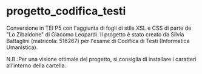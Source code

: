 # progetto_codifica_testi
Conversione in TEI P5 con l'aggiunta di fogli di stile XSL e CSS di parte de "Lo Zibaldone" di Giacomo Leopardi.
Il progetto è stato creato da Silvia Battaglini (matricola: 516267) per l'esame di Codifica di Testi (Informatica Umanistica).

N.B.:Per una visione ottimale del progetto, si consiglia di installare i caratteri all'interno della cartella.
